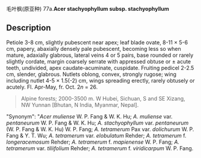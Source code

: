 毛叶枫(原亚种)
77a.**Acer stachyophyllum subsp. stachyophyllum**

## Description
Petiole 3-8 cm, slightly pubescent near apex; leaf blade ovate, 8-11 × 5-6 cm, papery, abaxially densely pale pubescent, becoming less so when mature, adaxially glabrous, lateral veins 4 or 5 pairs, base rounded or rarely slightly cordate, margin coarsely serrate with appressed obtuse or ± acute teeth, undivided, apex caudate-acuminate, cuspidate. Fruiting pedicel 2-2.5 cm, slender, glabrous. Nutlets oblong, convex, strongly rugose; wing including nutlet 4-5 × 1.5(-2) cm, wings spreading erectly, rarely obtusely or acutely. Fl. Apr-May, fr. Oct. 2*n* = 26.


> Alpine forests; 2000-3500 m. W Hubei, Sichuan, S and SE Xizang, NW Yunnan [Bhutan, N India, Myanmar, Nepal].

  "Synonym": "*Acer muliense* W. P. Fang &amp; W. K. Hu; *A. muliense* var. *pentaneurum* W. P. Fang &amp; W. K. Hu; *A. stachyophyllum* var. *pentaneurum* (W. P. Fang &amp; W. K. Hu) W. P. Fang; *A. tetramerum* Pax var. *dolichurum* W. P. Fang &amp; Y. T. Wu; *A. tetramerum* var. *elobulatum* Rehder; *A. tetramerum* f. *longeracemosum* Rehder; *A. tetramerum* f. *mapienense* W. P. Fang; *A. tetramerum* var. *tiliifolium* Rehder; *A. tetramerum* f. *viridicarpum* W. P. Fang.


